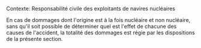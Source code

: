 Contexte: Responsabilité civile des exploitants de navires nucléaires

En cas de dommages dont l'origine est à la fois nucléaire et non nucléaire, sans qu'il soit possible de déterminer quel est l'effet de chacune des causes de l'accident, la totalité des dommages est régie par les dispositions de la présente section.